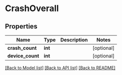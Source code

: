# CrashOverall

## Properties
Name | Type | Description | Notes
------------ | ------------- | ------------- | -------------
**crash_count** | **int** |  | [optional] 
**device_count** | **int** |  | [optional] 

[[Back to Model list]](../README.md#documentation-for-models) [[Back to API list]](../README.md#documentation-for-api-endpoints) [[Back to README]](../README.md)


